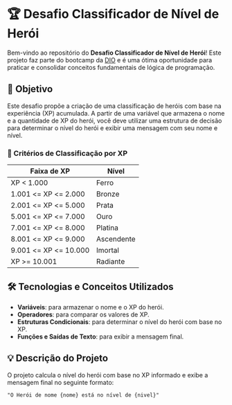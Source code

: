 # 🏆 Desafio Classificador de Nível de Herói

Bem-vindo ao repositório do **Desafio Classificador de Nível de Herói**! Este projeto faz parte do bootcamp da [DIO](https://www.dio.me) e é uma ótima oportunidade para praticar e consolidar conceitos fundamentais de lógica de programação.

## 📌 Objetivo

Este desafio propõe a criação de uma classificação de heróis com base na experiência (XP) acumulada. A partir de uma variável que armazena o nome e a quantidade de XP do herói, você deve utilizar uma estrutura de decisão para determinar o nível do herói e exibir uma mensagem com seu nome e nível.

### 🧾 Critérios de Classificação por XP

| Faixa de XP           | Nível      |
|-----------------------|------------|
| XP < 1.000            | Ferro      |
| 1.001 <= XP <= 2.000  | Bronze     |
| 2.001 <= XP <= 5.000  | Prata      |
| 5.001 <= XP <= 7.000  | Ouro       |
| 7.001 <= XP <= 8.000  | Platina    |
| 8.001 <= XP <= 9.000  | Ascendente |
| 9.001 <= XP <= 10.000 | Imortal    |
| XP >= 10.001          | Radiante   |

## 🛠️ Tecnologias e Conceitos Utilizados

- **Variáveis**: para armazenar o nome e o XP do herói.
- **Operadores**: para comparar os valores de XP.
- **Estruturas Condicionais**: para determinar o nível do herói com base no XP.
- **Funções e Saídas de Texto**: para exibir a mensagem final.

## 💡 Descrição do Projeto

O projeto calcula o nível do herói com base no XP informado e exibe a mensagem final no seguinte formato:

```plaintext
"O Herói de nome {nome} está no nível de {nivel}"
```
